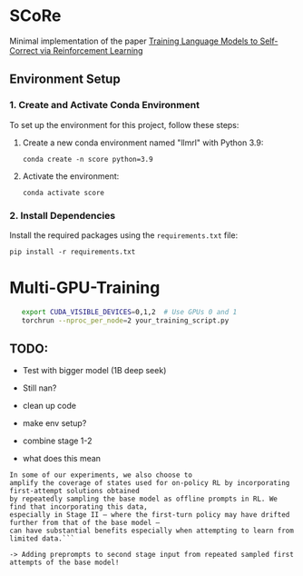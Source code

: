 # SCoRe
Minimal implementation of the paper [Training Language Models to Self-Correct via Reinforcement Learning](https://arxiv.org/pdf/2409.12917)




## Environment Setup

### 1. Create and Activate Conda Environment

To set up the environment for this project, follow these steps:

1. Create a new conda environment named "llmrl" with Python 3.9:
   ```
   conda create -n score python=3.9
   ```

2. Activate the environment:
   ```
   conda activate score
   ```

### 2. Install Dependencies

Install the required packages using the `requirements.txt` file:

```
pip install -r requirements.txt
```


# Multi-GPU-Training

```bash
   export CUDA_VISIBLE_DEVICES=0,1,2  # Use GPUs 0 and 1
   torchrun --nproc_per_node=2 your_training_script.py
```


## TODO:

- Test with bigger model (1B deep seek)
- Still nan?

- clean up code
- make env setup?
- combine stage 1-2 

- what does this mean
```
In some of our experiments, we also choose to
amplify the coverage of states used for on-policy RL by incorporating first-attempt solutions obtained
by repeatedly sampling the base model as offline prompts in RL. We find that incorporating this data,
especially in Stage II – where the first-turn policy may have drifted further from that of the base model –
can have substantial benefits especially when attempting to learn from limited data.```

-> Adding preprompts to second stage input from repeated sampled first attempts of the base model!